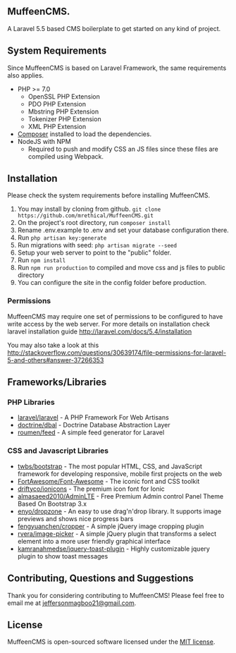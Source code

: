 ## MuffeenCMS.
A Laravel 5.5 based CMS boilerplate to get started on any kind of project.

## System Requirements
Since MuffeenCMS is based on Laravel Framework, the same requirements also applies.

* PHP >= 7.0
  * OpenSSL PHP Extension
  * PDO PHP Extension
  * Mbstring PHP Extension
  * Tokenizer PHP Extension
  * XML PHP Extension
* [Composer](https://getcomposer.org) installed to load the dependencies.
* NodeJS with NPM
  * Required to push and modify CSS an JS files since these files are compiled using Webpack.

## Installation
Please check the system requirements before installing MuffeenCMS.

1. You may install by cloning from github.
   `git clone https://github.com/mrethical/MuffeenCMS.git`
2. On the project's root directory, run `composer install`
3. Rename .env.example to .env and set your database configuration there.
4. Run `php artisan key:generate`
5. Run migrations with seed:
   `php artisan migrate --seed`
6. Setup your web server to point to the "public" folder.
7. Run `npm install`
8. Run `npm run production` to compiled and move css and js files to public directory 
9. You can configure the site in the config folder before production.

### Permissions
MuffeenCMS may require one set of permissions to be configured to have write access by the web server.
For more details on installation check laravel installation guide
http://laravel.com/docs/5.4/installation

You may also take a look at this
http://stackoverflow.com/questions/30639174/file-permissions-for-laravel-5-and-others#answer-37266353

## Frameworks/Libraries

### PHP Libraries
* [laravel/laravel](https://github.com/laravel/laravel) - A PHP Framework For Web Artisans
* [doctrine/dbal](https://github.com/doctrine/dbal) - Doctrine Database Abstraction Layer
* [roumen/feed](https://github.com/RoumenDamianoff/laravel-feed) - A simple feed generator for Laravel

### CSS and Javascript Libraries
* [twbs/bootstrap](https://github.com/twbs/bootstrap) - The most popular HTML, CSS, and JavaScript framework for developing responsive, mobile first projects on the web
* [FortAwesome/Font-Awesome](https://github.com/FortAwesome/Font-Awesome) - The iconic font and CSS toolkit
* [driftyco/ionicons](https://github.com/driftyco/ionicons) - The premium icon font for Ionic
* [almasaeed2010/AdminLTE](https://github.com/almasaeed2010/AdminLTE) - Free Premium Admin control Panel Theme Based On Bootstrap 3.x
* [enyo/dropzone](https://github.com/enyo/dropzone) - An easy to use drag'n'drop library. It supports image previews and shows nice progress bars
* [fengyuanchen/cropper](https://github.com/fengyuanchen/cropper) - A simple jQuery image cropping plugin
* [rvera/image-picker](https://github.com/rvera/image-picker) - A simple jQuery plugin that transforms a select element into a more user friendly graphical interface
* [kamranahmedse/jquery-toast-plugin](https://github.com/kamranahmedse/jquery-toast-plugin) - Highly customizable jquery plugin to show toast messages

## Contributing, Questions and Suggestions

Thank you for considering contributing to MuffeenCMS! Please feel free to email me at jeffersonmagboo21@gmail.com.

## License

MuffeenCMS is open-sourced software licensed under the [MIT license](http://opensource.org/licenses/MIT).
